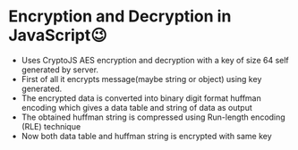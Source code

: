# Encryption and Decryption in JavaScript😉
 - Uses CryptoJS AES encryption and decryption with a key of size 64 self generated by server.
 - First of all it encrypts message(maybe string or object) using key generated.
 - The encrypted data is converted into binary digit format  huffman encoding which gives a data table and string of data as output
 - The obtained huffman string is compressed using Run-length encoding (RLE) technique 
 - Now both data table and huffman string is encrypted with same key
